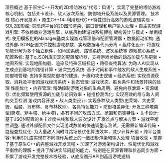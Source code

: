 项目概述
基于原生C++开发的2D塔防游戏"代号：风语"，实现了完整的塔防游戏核心机制，包括关卡设计、敌人波次系统、防御塔升级系统以及资源管理。
技术栈
核心开发技术
•	原生C++14: 利用现代C++特性进行高效的游戏逻辑实现
•	SDL2图形库: 实现跨平台的2D图形渲染、窗口管理和用户输入处理
•	自主实现游戏引擎: 不依赖商业游戏引擎，从底层构建游戏系统架构
架构设计与模式
•	单例模式: 使用模板化的Manager基类实现游戏管理器和配置管理器
•	数据驱动架构: 通过外部JSON配置文件控制游戏参数，实现数据与代码分离
•	组件化设计: 将游戏功能分解为多个独立组件，如地图系统、路径系统、波次系统等
游戏核心系统
•	配置系统: 基于cJSON库实现的配置解析器，支持游戏参数的动态加载与热更新
•	地图系统: 实现地图加载、渲染及特殊区域标记
•	路径查找算法: 为敌人AI实现从生成点到基地的路径计算
•	波次生成系统: 基于时间和事件触发的敌人生成系统
•	防御塔管理: 支持多类型防御塔的建造、升级和攻击逻辑
•	经济系统: 实现资源获取、消耗及平衡的游戏经济系统
•	状态管理: 游戏状态、胜负条件和场景转换的处理
性能优化
•	内存管理: 精确控制游戏对象的生命周期，避免内存泄漏
•	资源缓存: 优化频繁使用资源的加载与访问效率
•	碰撞检测优化: 实现高效的塔与敌人间的交互检测
游戏内容开发
•	敌人类型设计: 实现多种敌人类型(史莱姆、大史莱姆、骷髅、哥布林、哥布林牧师)，各具特色能力
•	防御塔差异化: 开发三种塔类型(箭塔、斧手塔、枪手塔)，各有不同的攻击方式、范围和伤害特性
•	关卡设计: 基于JSON配置的关卡难度曲线和敌人波次设计
开发难点与解决方案
•	游戏平衡性调整: 通过外部配置文件实现游戏数值的快速调整与测试，无需重新编译代码
•	路径查找优化: 为大量敌人同时寻路场景优化算法效率，减少计算开销
•	跨平台兼容: 利用SDL库实现在不同操作系统上的一致图形渲染和输入处理
项目收获
•	掌握了基于原生C++的完整游戏开发流程
•	加深了对游戏架构设计、性能优化和游戏平衡性的理解
•	提升了解决实际问题的能力，特别是在资源管理和状态同步方面
•	积累了游戏开发完整技术栈经验，从底层图形API到高层游戏逻辑

